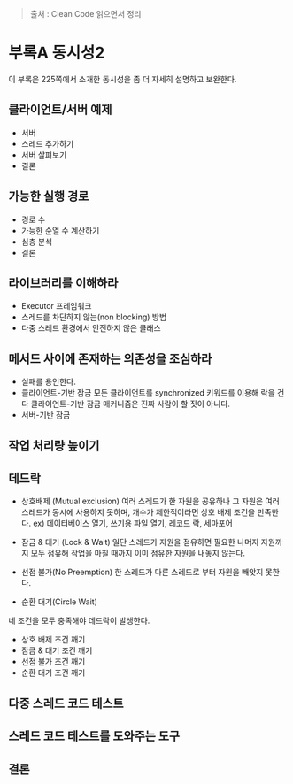 > 출처 : Clean Code 읽으면서 정리

# 부록A 동시성2
이 부록은 225쪽에서 소개한 동시성을 좀 더 자세히 설명하고 보완한다.

## 클라이언트/서버 예제
- 서버
- 스레드 추가하기
- 서버 살펴보기
- 결론 
## 가능한 실행 경로
- 경로 수  
- 가능한 순열 수 계산하기
- 심층 분석
- 결론
## 라이브러리를 이해하라
- Executor 프레임워크
- 스레드를 차단하지 않는(non blocking) 방법
- 다중 스레드 환경에서 안전하지 않은 클래스
## 메서드 사이에 존재하는 의존성을 조심하라
- 실패를 용인한다.
- 클라이언트-기반 잠금
모든 클라이언트를 synchronized 키워드를 이용해 락을 건다
클라이언트-기반 잠금 매커니즘은 진짜 사람이 할 짓이 아니다.
- 서버-기반 잠금

## 작업 처리량 높이기
## 데드락
- 상호배제 (Mutual exclusion)
여러 스레드가 한 자원을 공유하나 그 자원은 여러 스레드가 동시에 사용하지 못하며, 개수가 제한적이라면 상호 배제 조건을 만족한다.
ex) 데이터베이스 열기, 쓰기용 파일 열기, 레코드 락, 세마포어

- 잠금 & 대기 (Lock & Wait)
일단 스레드가 자원을 점유하면 필요한 나머지 자원까지 모두 점유해 작업을 마칠 때까지 이미 점유한 자원을 내놓지 않는다.

- 선점 불가(No Preemption)
한 스레드가 다른 스레드로 부터 자원을 빼앗지 못한다.

- 순환 대기(Circle Wait)

네 조건을 모두 충족해야 데드락이 발생한다.

- 상호 배제 조건 깨기
- 잠금 & 대기 조건 깨기
- 선점 불가 조건 깨기
- 순환 대기 조건 깨기

## 다중 스레드 코드 테스트
## 스레드 코드 테스트를 도와주는 도구
## 결론
